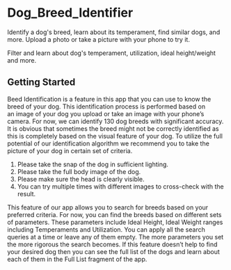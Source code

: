 # Dog_Breed_Identifier

Identify a dog's breed, learn about its temperament, find similar dogs, and more. Upload a photo or take a picture with your phone to try it.

Filter and learn about dog's temperament, utilization, ideal height/weight and more.

## Getting Started

Beed Identification is a feature in this app that you can use to know the breed of your dog. This identification process is performed based on an image of your dog you upload or take an image with your phone’s camera. For now, we can identify 130 dog breeds with significant accuracy. It is obvious that sometimes the breed might not be correctly identified as this is completely based on the visual feature of your dog. To utilize the full potential of our identification algorithm we recommend you to take the picture of your dog in certain set of criteria.  
1. Please take the snap of the dog in sufficient lighting.    
2. Please take the full body image of the dog.       
3. Please make sure the head is clearly visible.                                       
4. You can try multiple times with different images to cross-check with the result. 

This feature of our app allows you to search for breeds based on your preferred criteria. For now, you can find the breeds based on different sets of parameters. These parameters include Ideal Height, Ideal Weight ranges including Temperaments and Utilization. You can apply all the search queries at a time or leave any of them empty. The more parameters you set the more rigorous the search becomes. If this feature doesn’t help to find your desired dog then you can see the full list of the dogs and learn about each of them in the Full List fragment of the app. 

